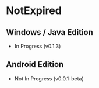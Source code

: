 # NotExpired

## Windows / Java Edition
* In Progress (v0.1.3)

 
## Android Edition
 * Not In Progress (v0.0.1-beta)

